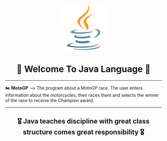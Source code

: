 <p align="center">
  <img src="https://github.com/Henry-Lecode/Henry-Lecode/blob/main/Java.jpg?raw=true" width="150" height="150" />
</p>
<h1 align="center">🎉 Welcome To Java Language 🎉</h1>

---

🏍️ **MotoGP** -->
The program about a MotoGP race. The user enters information about the motorcycles, then races them and selects the winner of the race to receive the Champion award.

---

<h2 align="center">🎖️ Java teaches discipline with great class structure comes great responsibility 🎖️</h2>
